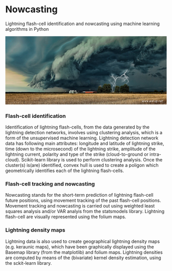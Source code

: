 # Nowcasting
Lightning flash-cell identification and nowcasting using machine learning algorithms in Python

![alt text](supercell.jpg "Supercell")

### Flash-cell identification
Identification of lightning flash-cells, from the data generated by the lightning detection networks, involves using clustering analysis, which is a form of the unsupervised machine learning. Lightning detection network data has following main attributes: longitude and latitude of lightning strike, time (down to the microsecond) of the lightning strike, amplitude of the lightning current, polarity and type of the strike (cloud-to-ground or intra-cloud). Scikit-learn library is used to perform clustering analysis. Once the cluster(s) is(are) identified, convex hull is used to create a poligon which geometrically identifies each of the lightning flash-cells.

### Flash-cell tracking and nowcasting
Nowcasting stands for the short-term prediction of lightning flash-cell future positions, using movement tracking of the past flash-cell positions. Movement tracking and nowcasting is carried out using weighted least squares analysis and/or VAR analyis from the statsmodels library. Lightning flash-cell are visually represented using the folium maps.

### Lightning density maps
Lightning data is also used to create geographical lightning density maps (e.g. keraunic maps), which have been graphically displayed using the Basemap library (from the matplotlib) and folium maps. Lightning densities are computed by means of the (bivariate) kernel density estimation, using the sckit-learn library.
